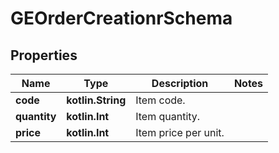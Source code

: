 
# GEOrderCreationrSchema

## Properties
Name | Type | Description | Notes
------------ | ------------- | ------------- | -------------
**code** | **kotlin.String** | Item code. | 
**quantity** | **kotlin.Int** | Item quantity. | 
**price** | **kotlin.Int** | Item price per unit. | 



